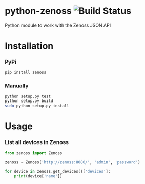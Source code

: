 python-zenoss ![Build Status](https://travis-ci.org/iamseth/python-zenoss.png)
=============

Python module to work with the Zenoss JSON API


Installation
=============

### PyPi
```bash
pip install zenoss
```

### Manually
```bash
python setup.py test
python setup.py build
sudo python setup.py install
```


Usage
=============

### List all devices in Zenoss
```python
from zenoss import Zenoss

zenoss = Zenoss('http://zenoss:8080/', 'admin', 'password')

for device in zenoss.get_devices()['devices']:
    print(device['name'])
```

